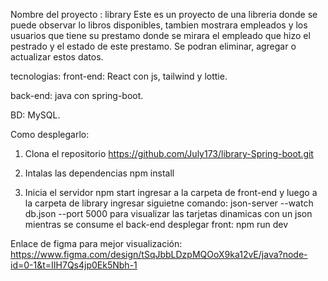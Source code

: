 Nombre del proyecto : library
Este es un proyecto de una libreria donde se puede observar lo libros disponibles,  tambien mostrara empleados y los usuarios que tiene su prestamo donde se mirara el empleado que hizo el pestrado y el estado de este prestamo. Se podran eliminar, agregar o actualizar estos datos.

tecnologias:
front-end:
React con js, tailwind y lottie.

back-end:
java con spring-boot.

BD:
MySQL.

Como desplegarlo:
1. Clona el repositorio 
https://github.com/July173/library-Spring-boot.git

2. Intalas las dependencias 
npm install

3. Inicia el servidor 
npm start
ingresar a la carpeta de front-end y luego a la carpeta de library
ingresar siguietne comando: json-server --watch db.json --port 5000 para visualizar las tarjetas dinamicas con un json mientras se consume el back-end
 desplegar front: npm run dev 

Enlace de figma para mejor visualización:
https://www.figma.com/design/tSqJbbLDzpMQOoX9ka12vE/java?node-id=0-1&t=IIH7Qs4jp0Ek5Nbh-1


